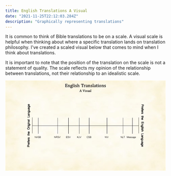 ```yaml
---
title: English Translations A Visual
date: "2021-11-25T22:12:03.284Z"
description: "Graphically representing translations"
---
```


It is common to think of Bible translations to be on a scale. A visual scale is helpful when thinking about where a specific translation lands on translation philosophy. I've created a scaled visual below that comes to mind when I think about translations.

It is important to note that the position of the translation on the scale is not a statement of quality. The scale reflects my opinion of the relationship between translations, not their relationship to an idealistic scale.

![Graph representing translation philosophy](./translation-visual.jpeg)
